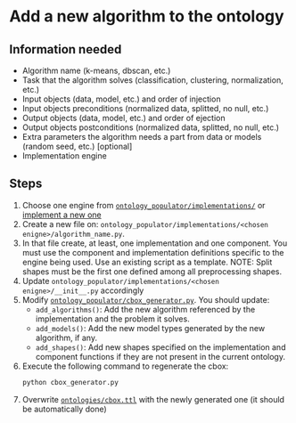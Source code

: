 # Add a new algorithm to the ontology

## Information needed


* Algorithm name  (k-means, dbscan, etc.)
* Task that the algorithm solves (classification, clustering, normalization, etc.)
* Input objects (data, model, etc.) and order of injection 
* Input objects preconditions (normalized data, splitted, no null, etc.)
* Output objects (data, model, etc.) and order of ejection
* Output objects postconditions (normalized data, splitted, no null, etc.)
* Extra parameters the algorithm needs a part from data or models (random seed, etc.) [optional]
* Implementation engine


## Steps

1. Choose one engine from [`ontology_populator/implementations/`](../ontology_populator/implementations/) or [implement a new one](./addNewEngine.md)
2. Create a new file on: `ontology_populator/implementations/<chosen enigne>/algorithm_name.py`.
3. In that file create, at least, one implementation and one component. You must use the component and implementation definitions specific to the engine being used. Use an existing script as a template. NOTE: Split shapes must be the first one defined among all preprocessing shapes.
4. Update `ontology_populator/implementations/<chosen enigne>/__init__.py` accordingly
5. Modify [`ontology_populator/cbox_generator.py`](../ontology_populator/cbox_generator.py). You should update:
    * ```add_algorithms()```: Add the new algorithm referenced by the implementation and the problem it solves.
    * ```add_models()```: Add the new model types generated by the new algorithm, if any.
    * ```add_shapes()```: Add new shapes specified on the implementation and component functions if they are not present in the current ontology.
6. Execute the following command to regenerate the cbox:
    ```bash
    python cbox_generator.py
    ```
7. Overwrite [`ontologies/cbox.ttl`](../ontologies/cbox.ttl) with the newly generated one (it should be automatically done)
